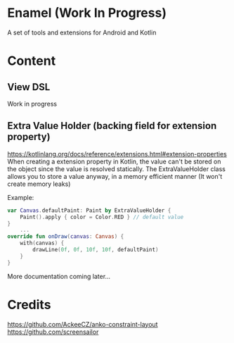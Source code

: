 # Enamel (Work In Progress)
A set of tools and extensions for Android and Kotlin

# Content
## View DSL
Work in progress

## Extra Value Holder (backing field for extension property)
https://kotlinlang.org/docs/reference/extensions.html#extension-properties
When creating a extension property in Kotlin, the value can't be stored on the object since the value is resolved statically.
The ExtraValueHolder class allows you to store a value anyway, in a memory efficient manner (It won't create memory leaks)

Example:

```Kotlin
var Canvas.defaultPaint: Paint by ExtraValueHolder {
    Paint().apply { color = Color.RED } // default value
}
    ...
override fun onDraw(canvas: Canvas) {
    with(canvas) {
        drawLine(0f, 0f, 10f, 10f, defaultPaint)
    }
}
```



More documentation coming later...

# Credits
https://github.com/AckeeCZ/anko-constraint-layout
https://github.com/screensailor
